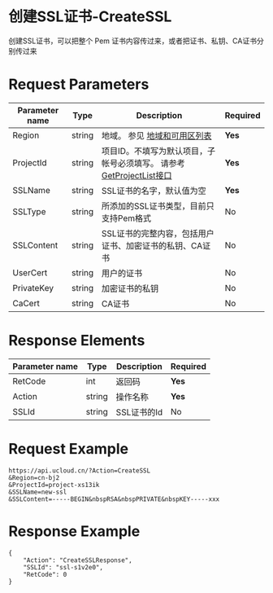 # 创建SSL证书-CreateSSL

创建SSL证书，可以把整个 Pem 证书内容传过来，或者把证书、私钥、CA证书分别传过来

# Request Parameters
|Parameter name|Type|Description|Required|
|---|---|---|---|
|Region|string|地域。 参见 [地域和可用区列表](api/summary/regionlist)|**Yes**|
|ProjectId|string|项目ID。不填写为默认项目，子帐号必须填写。 请参考[GetProjectList接口](api/summary/get_project_list)|**Yes**|
|SSLName|string|SSL证书的名字，默认值为空|**Yes**|
|SSLType|string|所添加的SSL证书类型，目前只支持Pem格式|No|
|SSLContent|string|SSL证书的完整内容，包括用户证书、加密证书的私钥、CA证书|No|
|UserCert|string|用户的证书|No|
|PrivateKey|string|加密证书的私钥|No|
|CaCert|string|CA证书|No|

# Response Elements
|Parameter name|Type|Description|Required|
|---|---|---|---|
|RetCode|int|返回码|**Yes**|
|Action|string|操作名称|**Yes**|
|SSLId|string|SSL证书的Id|No|

# Request Example
```
https://api.ucloud.cn/?Action=CreateSSL
&Region=cn-bj2
&ProjectId=project-xs13ik
&SSLName=new-ssl
&SSLContent=-----BEGIN&nbspRSA&nbspPRIVATE&nbspKEY-----xxx
```

# Response Example
```
{
    "Action": "CreateSSLResponse", 
    "SSLId": "ssl-s1v2e0", 
    "RetCode": 0
}
```


